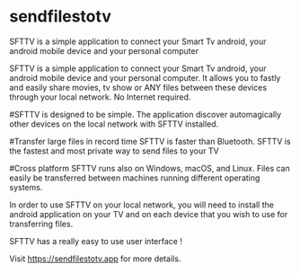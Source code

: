 # sendfilestotv
SFTTV is a simple application to connect your Smart Tv android, your android mobile device and your personal computer

SFTTV is a simple application to connect your Smart Tv android, your android mobile device and your personal computer. It allows you to fastly and easily share movies, tv show or ANY files between these devices through your local network.
No Internet required.

#SFTTV is designed to be simple.
The application discover automagically other devices on the local network with SFTTV installed.

#Transfer large files in record time
SFTTV is faster than Bluetooth. SFTTV is the fastest and most private way to send files to your TV

#Cross platform
SFTTV runs also on Windows, macOS, and Linux. Files can easily be transferred between machines running different operating systems.

In order to use SFTTV on your local network, you will need to install the android application on your TV and on each device that you wish to use for transferring files.

SFTTV has a really easy to use user interface !

Visit https://sendfilestotv.app for more details.
